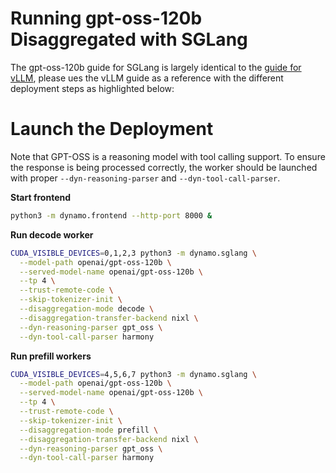 <!--
SPDX-FileCopyrightText: Copyright (c) 2025 NVIDIA CORPORATION & AFFILIATES. All rights reserved.
SPDX-License-Identifier: Apache-2.0
-->

# Running gpt-oss-120b Disaggregated with SGLang

The gpt-oss-120b guide for SGLang is largely identical to the [guide for vLLM](/docs/backends/vllm/gpt-oss.md),
please ues the vLLM guide as a reference with the different deployment steps as highlighted below:

# Launch the Deployment

Note that GPT-OSS is a reasoning model with tool calling support. To
ensure the response is being processed correctly, the worker should be
launched with proper `--dyn-reasoning-parser` and `--dyn-tool-call-parser`.

**Start frontend**
```bash
python3 -m dynamo.frontend --http-port 8000 &
```

**Run decode worker**
```bash
CUDA_VISIBLE_DEVICES=0,1,2,3 python3 -m dynamo.sglang \
  --model-path openai/gpt-oss-120b \
  --served-model-name openai/gpt-oss-120b \
  --tp 4 \
  --trust-remote-code \
  --skip-tokenizer-init \
  --disaggregation-mode decode \
  --disaggregation-transfer-backend nixl \
  --dyn-reasoning-parser gpt_oss \
  --dyn-tool-call-parser harmony
```

**Run prefill workers**
```bash
CUDA_VISIBLE_DEVICES=4,5,6,7 python3 -m dynamo.sglang \
  --model-path openai/gpt-oss-120b \
  --served-model-name openai/gpt-oss-120b \
  --tp 4 \
  --trust-remote-code \
  --skip-tokenizer-init \
  --disaggregation-mode prefill \
  --disaggregation-transfer-backend nixl \
  --dyn-reasoning-parser gpt_oss \
  --dyn-tool-call-parser harmony
```
